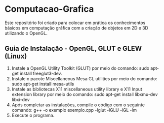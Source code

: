 # Computacao-Grafica

Este repositório foi criado para colocar em prática os conhecimentos básicos em computação gráfica com a criação de objetos em 2D e 3D utilizando o OpenGL.

## Guia de Instalação - OpenGL, GLUT e GLEW (Linux)

1. Instale a OpenGL Utility Toolkit (GLUT) por meio do comando: sudo apt-get install freeglut3-dev.
2. Instale o pacote Miscellaneous Mesa GL utilities por meio do comando: sudo apt-get install mesa-utils
3. Instale as bibliotecas X11 miscellaneous utility library e X11 Input extension library por meio do comando: sudo apt-get install libxmu-dev libxi-dev
4. Após completar as instalações, compile o código com o seguinte comando: g++ -o exemplo exemplo.cpp -lglut -lGLU -lGL -lm
5. Execute o programa.
